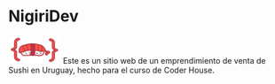 # NigiriDev
<img src="images/nigiridev_logo.webp" height="50" />
Este es un sitio web de un emprendimiento de venta de Sushi en Uruguay, hecho para el curso de Coder House.
